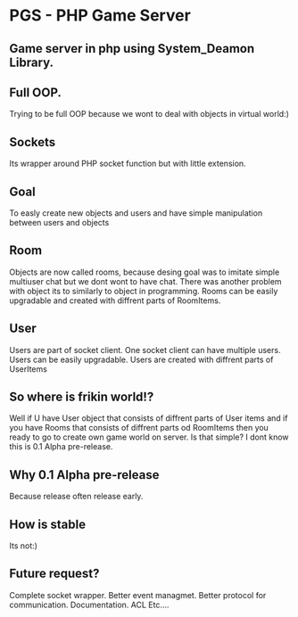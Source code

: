 # PGS - PHP Game Server #
## Game server in php using System\_Deamon Library. ##

## Full OOP. ##
Trying to be full OOP because we wont to deal with objects in virtual world:)

## Sockets ##
Its wrapper around PHP socket function but with little extension.

## Goal ##
To easly create new objects and users and have simple manipulation between users and objects

## Room ##
Objects are now called rooms, because desing goal was to imitate simple multiuser chat but we dont wont to have chat.
There was another problem with object its to similarly to object in programming.
Rooms can be easily upgradable and created with diffrent parts of RoomItems.

## User ##
Users are part of socket client. One socket client can have multiple users.
Users can be easily upgradable.
Users are created with diffrent parts of UserItems

## So where is frikin world!? ##
Well if U have User object that consists of diffrent parts of User items and if you have Rooms that consists of diffrent parts od RoomItems then you ready to go to create own game world on server.
Is that simple? I dont know this is 0.1 Alpha pre-release.

## Why 0.1 Alpha pre-release ##
Because release often release early.

## How is stable ##
Its not:)

## Future request? ##
Complete socket wrapper.
Better event managmet.
Better protocol for communication.
Documentation.
ACL
Etc....
